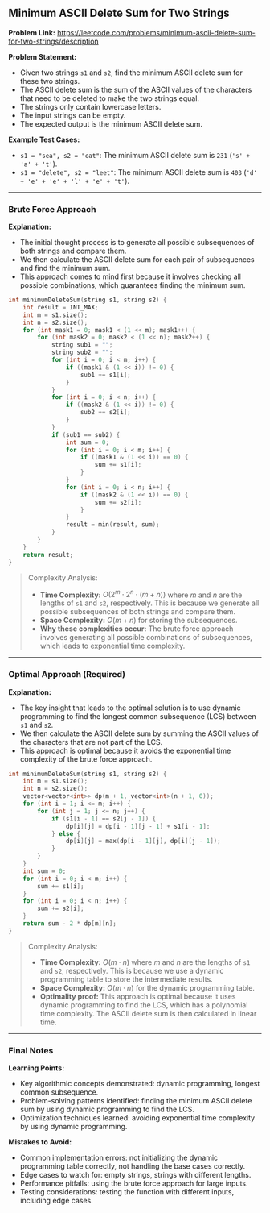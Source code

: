 ## Minimum ASCII Delete Sum for Two Strings
**Problem Link:** https://leetcode.com/problems/minimum-ascii-delete-sum-for-two-strings/description

**Problem Statement:**
- Given two strings `s1` and `s2`, find the minimum ASCII delete sum for these two strings.
- The ASCII delete sum is the sum of the ASCII values of the characters that need to be deleted to make the two strings equal.
- The strings only contain lowercase letters.
- The input strings can be empty.
- The expected output is the minimum ASCII delete sum.

**Example Test Cases:**
- `s1 = "sea", s2 = "eat"`: The minimum ASCII delete sum is `231` (`'s' + 'a' + 't'`).
- `s1 = "delete", s2 = "leet"`: The minimum ASCII delete sum is `403` (`'d' + 'e' + 'e' + 'l' + 'e' + 't'`).

---

### Brute Force Approach

**Explanation:**
- The initial thought process is to generate all possible subsequences of both strings and compare them.
- We then calculate the ASCII delete sum for each pair of subsequences and find the minimum sum.
- This approach comes to mind first because it involves checking all possible combinations, which guarantees finding the minimum sum.

```cpp
int minimumDeleteSum(string s1, string s2) {
    int result = INT_MAX;
    int m = s1.size();
    int n = s2.size();
    for (int mask1 = 0; mask1 < (1 << m); mask1++) {
        for (int mask2 = 0; mask2 < (1 << n); mask2++) {
            string sub1 = "";
            string sub2 = "";
            for (int i = 0; i < m; i++) {
                if ((mask1 & (1 << i)) != 0) {
                    sub1 += s1[i];
                }
            }
            for (int i = 0; i < n; i++) {
                if ((mask2 & (1 << i)) != 0) {
                    sub2 += s2[i];
                }
            }
            if (sub1 == sub2) {
                int sum = 0;
                for (int i = 0; i < m; i++) {
                    if ((mask1 & (1 << i)) == 0) {
                        sum += s1[i];
                    }
                }
                for (int i = 0; i < n; i++) {
                    if ((mask2 & (1 << i)) == 0) {
                        sum += s2[i];
                    }
                }
                result = min(result, sum);
            }
        }
    }
    return result;
}
```

> Complexity Analysis:
> - **Time Complexity:** $O(2^m \cdot 2^n \cdot (m + n))$ where $m$ and $n$ are the lengths of `s1` and `s2`, respectively. This is because we generate all possible subsequences of both strings and compare them.
> - **Space Complexity:** $O(m + n)$ for storing the subsequences.
> - **Why these complexities occur:** The brute force approach involves generating all possible combinations of subsequences, which leads to exponential time complexity.

---

### Optimal Approach (Required)

**Explanation:**
- The key insight that leads to the optimal solution is to use dynamic programming to find the longest common subsequence (LCS) between `s1` and `s2`.
- We then calculate the ASCII delete sum by summing the ASCII values of the characters that are not part of the LCS.
- This approach is optimal because it avoids the exponential time complexity of the brute force approach.

```cpp
int minimumDeleteSum(string s1, string s2) {
    int m = s1.size();
    int n = s2.size();
    vector<vector<int>> dp(m + 1, vector<int>(n + 1, 0));
    for (int i = 1; i <= m; i++) {
        for (int j = 1; j <= n; j++) {
            if (s1[i - 1] == s2[j - 1]) {
                dp[i][j] = dp[i - 1][j - 1] + s1[i - 1];
            } else {
                dp[i][j] = max(dp[i - 1][j], dp[i][j - 1]);
            }
        }
    }
    int sum = 0;
    for (int i = 0; i < m; i++) {
        sum += s1[i];
    }
    for (int i = 0; i < n; i++) {
        sum += s2[i];
    }
    return sum - 2 * dp[m][n];
}
```

> Complexity Analysis:
> - **Time Complexity:** $O(m \cdot n)$ where $m$ and $n$ are the lengths of `s1` and `s2`, respectively. This is because we use a dynamic programming table to store the intermediate results.
> - **Space Complexity:** $O(m \cdot n)$ for the dynamic programming table.
> - **Optimality proof:** This approach is optimal because it uses dynamic programming to find the LCS, which has a polynomial time complexity. The ASCII delete sum is then calculated in linear time.

---

### Final Notes

**Learning Points:**
- Key algorithmic concepts demonstrated: dynamic programming, longest common subsequence.
- Problem-solving patterns identified: finding the minimum ASCII delete sum by using dynamic programming to find the LCS.
- Optimization techniques learned: avoiding exponential time complexity by using dynamic programming.

**Mistakes to Avoid:**
- Common implementation errors: not initializing the dynamic programming table correctly, not handling the base cases correctly.
- Edge cases to watch for: empty strings, strings with different lengths.
- Performance pitfalls: using the brute force approach for large inputs.
- Testing considerations: testing the function with different inputs, including edge cases.